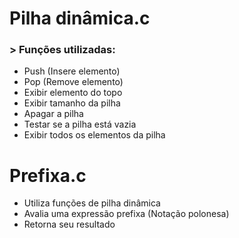 # Pilha dinâmica.c
### > Funções utilizadas:

   - Push (Insere elemento)
   - Pop  (Remove elemento)
   - Exibir elemento do topo
   - Exibir tamanho da pilha
   - Apagar a pilha
   - Testar se a pilha está vazia
   - Exibir todos os elementos da pilha
  
# Prefixa.c
  - Utiliza funções de pilha dinâmica
  - Avalia uma expressão prefixa (Notação polonesa)
  - Retorna seu resultado
  
